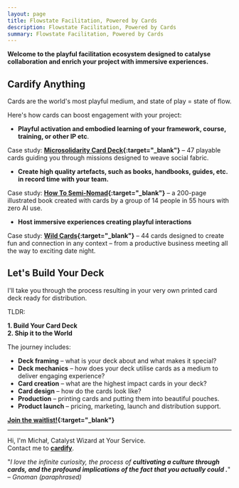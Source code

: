 ```yaml
---
layout: page
title: Flowstate Facilitation, Powered by Cards
description: Flowstate Facilitation, Powered by Cards
summary: Flowstate Facilitation, Powered by Cards
---
```


**Welcome to the playful facilitation ecosystem designed to catalyse collaboration and enrich your project with immersive experiences.**

## Cardify Anything

Cards are the world's most playful medium, and state of play = state of flow.

Here's how cards can boost engagement with your project:

- **Playful activation and embodied learning of your framework, course, training, or other IP etc**.

Case study: **[Microsolidarity Card Deck](https://microsolidarity.cc/cards){:target="_blank"}** – 47 playable cards guiding you through missions designed to weave social fabric.

- **Create high quality artefacts, such as books, handbooks, guides, etc. in record time with your team.**

Case study: **[How To Semi-Nomad](/semi-nomad){:target="_blank"}** – a 200-page illustrated book created with cards by a group of 14 people in 55 hours with zero AI use.

- **Host immersive experiences creating playful interactions**

Case study: **[Wild Cards](https://wildcards.gg/#wildcards){:target="_blank"}** – 44 cards designed to create fun and connection in any context – from a productive business meeting all the way to exciting date night.

## Let's Build Your Deck

I'll take you through the process resulting in your very own printed card deck ready for distribution.

TLDR:

**1. Build Your Card Deck**<br>
**2. Ship it to the World**

The journey includes:

- **Deck framing** – what is your deck about and what makes it special?
- **Deck mechanics** – how does your deck utilise cards as a medium to deliver engaging experience?
- **Card creation** – what are the highest impact cards in your deck?
- **Card design** – how do the cards look like?
- **Production** – printing cards and putting them into beautiful pouches.
- **Product launch** – pricing, marketing, launch and distribution support.

**[Join the waitlist!](https://airtable.com/appoitfuf8BZ380UR/pagUHCYzWys2SI9KK/form){:target="_blank"}**

<p></p>

<hr>

Hi, I'm Michał, Catalyst Wizard at Your Service. <br>
Contact me to **[cardify](/contact)**.

<p></p>

"*I love the infinite curiosity, the process of **cultivating a culture through cards, and the profound implications of the fact that you actually could .***"
*– Gnoman (paraphrased)*